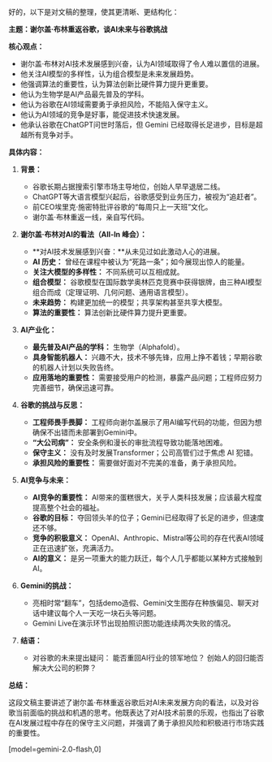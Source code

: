 好的，以下是对文稿的整理，使其更清晰、更结构化：

**主题：谢尔盖·布林重返谷歌，谈AI未来与谷歌挑战**

**核心观点：**

*   谢尔盖·布林对AI技术发展感到兴奋，认为AI领域取得了令人难以置信的进展。
*   他关注AI模型的多样性，认为组合模型是未来发展趋势。
*   他强调算法的重要性，认为算法创新比硬件算力提升更重要。
*   他认为生物学是AI产品最先普及的学科。
*   他认为谷歌在AI领域需要勇于承担风险，不能陷入保守主义。
*   他认为AI领域的竞争是好事，能促进技术快速发展。
*   他承认谷歌在ChatGPT问世时落后，但 Gemini 已经取得长足进步，目标是超越所有竞争对手。

**具体内容：**

1.  **背景：**
    *   谷歌长期占据搜索引擎市场主导地位，创始人早早退居二线。
    *   ChatGPT等大语言模型兴起后，谷歌感受到业务压力，被视为“追赶者”。
    *   前CEO埃里克·施密特批评谷歌的“每周只上一天班”文化。
    *   谢尔盖·布林重返一线，亲自写代码。

2.  **谢尔盖·布林对AI的看法（All-In 峰会）：**
    *   **对AI技术发展感到兴奋：**从未见过如此激动人心的进展。
    *   **AI 历史：** 曾经在课程中被认为“死路一条”；如今展现出惊人的能量。
    *   **关注大模型的多样性：** 不同系统可以互相成就。
    *   **组合模型：**  谷歌模型在国际数学奥林匹克竞赛中获得银牌，由三种AI模型组合而成（定理证明、几何问题、通用语言模型）。
    *   **未来趋势：**  构建更加统一的模型；共享架构甚至共享大模型。
    *   **算法的重要性：** 算法创新比硬件算力提升更重要。

3.  **AI产业化：**
    *   **最先普及AI产品的学科：** 生物学（Alphafold）。
    *   **具身智能机器人：** 兴趣不大，技术不够先锋，应用上挣不着钱；早期谷歌的机器人计划以失败告终。
    *   **应用落地的重要性：** 需要接受用户的检测，暴露产品问题；工程师应努力完善细节，确保迅速可靠。

4.  **谷歌的挑战与反思：**
    *   **工程师畏手畏脚：** 工程师向谢尔盖展示了用AI编写代码的功能，但因为想确保不出错而未部署到Gemini中。
    *   **“大公司病”：** 安全条例和漫长的审批流程导致功能落地困难。
    *   **保守主义：** 没有及时发展Transformer；公司高管们过于焦虑 AI 犯错。
    *   **承担风险的重要性：** 需要做好面对不完美的准备，勇于承担风险。

5.  **AI竞争与未来：**
    *   **AI竞争的重要性：** AI带来的蛋糕很大，关乎人类科技发展；应该最大程度提高整个社会的福祉。
    *   **谷歌的目标：** 夺回领头羊的位子；Gemini已经取得了长足的进步，但速度还不够。
    *   **竞争的积极意义：** OpenAI、Anthropic、Mistral等公司的存在代表AI领域正在迅速扩张，充满活力。
    *   **AI的意义：** 是另一项重大的能力跃迁，每个人几乎都能以某种方式接触到AI。

6.  **Gemini的挑战：**
    *   亮相时常“翻车”，包括demo造假、Gemini文生图存在种族偏见、聊天对话中建议每个人一天吃一块石头等问题。
    *   Gemini Live在演示环节出现拍照识图功能连续两次失败的情况。

7.  **结语：**
    *   对谷歌的未来提出疑问： 能否重回AI行业的领军地位？ 创始人的回归能否解决大公司的积弊？

**总结：**

这段文稿主要讲述了谢尔盖·布林重返谷歌后对AI未来发展方向的看法，以及对谷歌当前面临的挑战和机遇的思考。他既表达了对AI技术前景的乐观，也指出了谷歌在AI发展过程中存在的保守主义问题，并强调了勇于承担风险和积极进行市场实践的重要性。

[model=gemini-2.0-flash,0]
